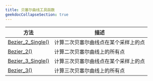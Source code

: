 ```yaml
---
title: 贝塞尔曲线工具函数
geekdocCollapseSection: true
---
```


| 方法 | 描述 |
| - | - |
| [Bezier_2_Single()](/WithWhatForUnity/Utils/MathUtils/Bezier/Bezier_2_Single) | 计算二次贝塞尔曲线点在某个采样上的点 |
| [Bezier_2()](/WithWhatForUnity/Utils/MathUtils/Bezier/Bezier_2) | 计算二次贝塞尔曲线上的所有点 |
| [Bezier_3_Single()](/WithWhatForUnity/Utils/MathUtils/Bezier/Bezier_3_Single) | 计算三次贝塞尔曲线点在某个采样上的点 |
| [Bezier_3()](/WithWhatForUnity/Utils/Math/MathUtils/Bezier_3) | 计算三次贝塞尔曲线上的所有点 |